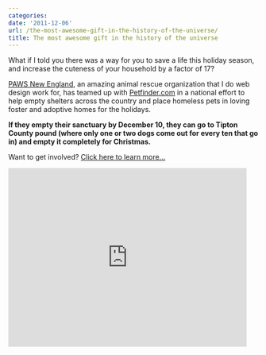 ```yaml
---
categories:
date: '2011-12-06'
url: /the-most-awesome-gift-in-the-history-of-the-universe/
title: The most awesome gift in the history of the universe
---
```


What if I told you there was a way for you to save a life this holiday season, and increase the cuteness of your household by a factor of 17?

<a href="http://pawsnewengland.com/">PAWS New England</a>, an amazing animal rescue organization that I do web design work for, has teamed up with <a href="http://www.petfinder.com">Petfinder.com</a> in a national effort to help empty shelters across the country and place homeless pets in loving foster and adoptive homes for the holidays.

<strong>If they empty their sanctuary by December 10, they can go to Tipton County pound (where only one or two dogs come out for every ten that go in) and empty it completely for Christmas.</strong>

Want to get involved? <a href="http://www.pawsnewengland.com/foster-a-lonely-pet-for-the-holidays/">Click here to learn more...</a>

<div class="fluid-vids"><iframe class="alignc" width="480" height="360" src="https://www.youtube.com/embed/rDWZXDKvc5E?rel=0" frameborder="0" allowfullscreen></iframe></div>
